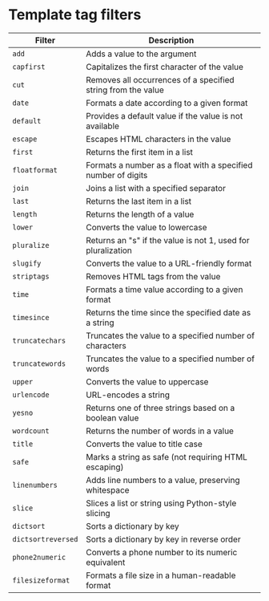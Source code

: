 # Template tag filters 

| Filter           | Description                                                  |
|------------------|--------------------------------------------------------------|
| `add`            | Adds a value to the argument                                 |
| `capfirst`       | Capitalizes the first character of the value                 |
| `cut`            | Removes all occurrences of a specified string from the value |
| `date`           | Formats a date according to a given format                   |
| `default`        | Provides a default value if the value is not available       |
| `escape`         | Escapes HTML characters in the value                         |
| `first`          | Returns the first item in a list                             |
| `floatformat`    | Formats a number as a float with a specified number of digits|
| `join`           | Joins a list with a specified separator                       |
| `last`           | Returns the last item in a list                               |
| `length`         | Returns the length of a value                                 |
| `lower`          | Converts the value to lowercase                               |
| `pluralize`      | Returns an "s" if the value is not 1, used for pluralization |
| `slugify`        | Converts the value to a URL-friendly format                   |
| `striptags`      | Removes HTML tags from the value                              |
| `time`           | Formats a time value according to a given format              |
| `timesince`      | Returns the time since the specified date as a string         |
| `truncatechars`  | Truncates the value to a specified number of characters       |
| `truncatewords`  | Truncates the value to a specified number of words            |
| `upper`          | Converts the value to uppercase                               |
| `urlencode`      | URL-encodes a string                                         |
| `yesno`          | Returns one of three strings based on a boolean value         |
| `wordcount`      | Returns the number of words in a value                        |
| `title`          | Converts the value to title case                              |
| `safe`           | Marks a string as safe (not requiring HTML escaping)          |
| `linenumbers`    | Adds line numbers to a value, preserving whitespace          |
| `slice`          | Slices a list or string using Python-style slicing           |
| `dictsort`       | Sorts a dictionary by key                                    |
| `dictsortreversed`| Sorts a dictionary by key in reverse order                  |
| `phone2numeric`  | Converts a phone number to its numeric equivalent             |
| `filesizeformat` | Formats a file size in a human-readable format               |
